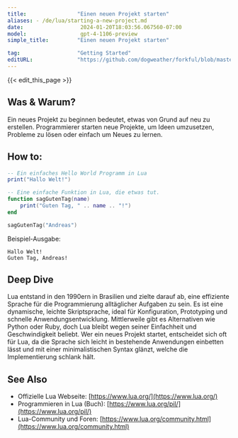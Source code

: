 ```yaml
---
title:                "Einen neuen Projekt starten"
aliases: - /de/lua/starting-a-new-project.md
date:                  2024-01-20T18:03:56.067560-07:00
model:                 gpt-4-1106-preview
simple_title:         "Einen neuen Projekt starten"

tag:                  "Getting Started"
editURL:              "https://github.com/dogweather/forkful/blob/master/content/de/lua/starting-a-new-project.md"
---
```


{{< edit_this_page >}}

## Was & Warum?
Ein neues Projekt zu beginnen bedeutet, etwas von Grund auf neu zu erstellen. Programmierer starten neue Projekte, um Ideen umzusetzen, Probleme zu lösen oder einfach um Neues zu lernen.

## How to:
```Lua
-- Ein einfaches Hello World Programm in Lua
print("Hallo Welt!")

-- Eine einfache Funktion in Lua, die etwas tut.
function sagGutenTag(name)
    print("Guten Tag, " .. name .. "!")
end

sagGutenTag("Andreas")
```
Beispiel-Ausgabe:
```
Hallo Welt!
Guten Tag, Andreas!
```

## Deep Dive
Lua entstand in den 1990ern in Brasilien und zielte darauf ab, eine effiziente Sprache für die Programmierung alltäglicher Aufgaben zu sein. Es ist eine dynamische, leichte Skriptsprache, ideal für Konfiguration, Prototyping und schnelle Anwendungsentwicklung. Mittlerweile gibt es Alternativen wie Python oder Ruby, doch Lua bleibt wegen seiner Einfachheit und Geschwindigkeit beliebt. Wer ein neues Projekt startet, entscheidet sich oft für Lua, da die Sprache sich leicht in bestehende Anwendungen einbetten lässt und mit einer minimalistischen Syntax glänzt, welche die Implementierung schlank hält.

## See Also
- Offizielle Lua Webseite: [https://www.lua.org/](https://www.lua.org/)
- Programmieren in Lua (Buch): [https://www.lua.org/pil/](https://www.lua.org/pil/)
- Lua-Community und Foren: [https://www.lua.org/community.html](https://www.lua.org/community.html)
